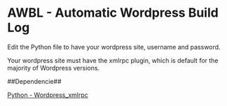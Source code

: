 # AWBL - Automatic Wordpress Build Log #

Edit the Python file to have your wordpress site, username and password.

Your wordpress site must have the xmlrpc plugin, which is default for the majority of Wordpress versions.

##Dependencie##

[Python - Wordpress_xmlrpc](https://python-wordpress-xmlrpc.readthedocs.org/en/latest/)
